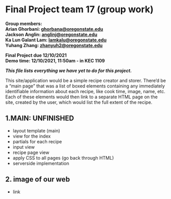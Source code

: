 # Final Project team 17 (group work)
**Group members:**<br/>
**Arian Ghorbani: ghorbana@oregonstate.edu**<br/>
**Jackson Anglin: anglinj@oregonstate.edu**<br/>
**Ka Lun Galant Lam: lamkalu@oregonstate.edu**<br/>
**Yuhang Zhang: zhanyuh2@oregonstate.edu**<br/>

**Final Project due 12/10/2021**<br/>
**Demo time: 12/10/2021, 11:50am - in KEC 1109**<br/>

***This file lists everything we have yet to do for this project.***<br/>

This site/application would be a simple recipe creator and storer. There’d be a “main page” that was a list of boxed elements containing any immediately identifiable information about each recipe, like cook time, image, name, etc. Each of these elements would then link to a separate HTML page on the site, created by the user, which would list the full extent of the recipe.
## 1.MAIN: UNFINISHED
-  layout template (main)
-  view for the index
-  partials for each recipe
-  input view
-  recipe page view
-  apply CSS to all pages (go back through HTML)
-  serverside implementation
## 2. image of our web
- link